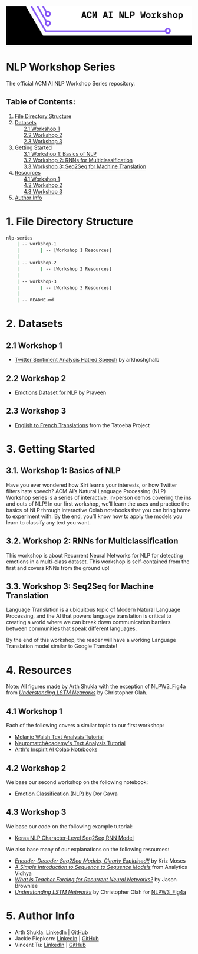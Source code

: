 ![Header for Workshop 3: Seq 2 Seq for Translation](./NLP_Main_Header_Light.png#gh-light-mode-only)

# NLP Workshop Series
The official ACM AI NLP Workshop Series repository.

## Table of Contents:

<div class="alert alert-block alert-info">
<ol>
    <li><a href="#1-file-directory-structure">File Directory Structure</a></li>
    <li>
        <a href="#2-datasets">Datasets</a>
        <ul type="none">
            <li><a href="#21-workshop-1">2.1 Workshop 1</a></li>
            <li><a href="#22-workshop-2">2.2 Workshop 2</a></li>
            <li><a href="#23-workshop-3">2.3 Workshop 3</a></li>
        </ul>
    </li>
    <li>
        <a href="#3-getting-started">Getting Started</a>
        <ul type="none">
            <li><a href="#31-workshop-1-basics-of-nlp">3.1 Workshop 1: Basics of NLP</a></li>
            <li><a href="#32-workshop-2-rnns-for-multiclassification">3.2 Workshop 2: RNNs for Multiclassification</a></li>
            <li><a href="#33-workshop-3-seq2seq-for-machine-translation">3.3 Workshop 3: Seq2Seq for Machine Translation</a></li>
        </ul>
    </li>
    <li>
        <a href="#4-resources">Resources</a>
        <ul type="none">
            <li><a href="#41-workshop-1">4.1 Workshop 1</a></li>
            <li><a href="#42-workshop-2">4.2 Workshop 2</a></li>
            <li><a href="#43-workshop-3">4.3 Workshop 3</a></li>
        </ul>
    </li>
    <li><a href="#5-author-info">Author Info</a></li>
</ol>
</div>

# 1. File Directory Structure

```bash
nlp-series
    | -- workshop-1
    |        | -- [Workshop 1 Resources]
    |
    | -- workshop-2
    |        | -- [Workshop 2 Resources]
    |
    | -- workshop-3
    |        | -- [Workshop 3 Resources]
    | 
    | -- README.md
```

# 2. Datasets

## 2.1 Workshop 1
- [Twitter Sentiment Analysis Hatred Speech](https://www.kaggle.com/datasets/arkhoshghalb/twitter-sentiment-analysis-hatred-speech) by arkhoshghalb

## 2.2 Workshop 2
- [Emotions Dataset for NLP](https://www.kaggle.com/datasets/praveengovi/emotions-dataset-for-nlp) by Praveen

## 2.3 Workshop 3
- [English to French Translations](http://www.manythings.org/anki) from the Tatoeba Project


# 3. Getting Started

## 3.1. Workshop 1: Basics of NLP

Have you ever wondered how Siri learns your interests, or how Twitter filters hate speech? ACM AI’s Natural Language Processing (NLP) Workshop series is a series of interactive, in-person demos covering the ins and outs of NLP!  In our first workshop, we’ll learn the uses and practice the basics of NLP through interactive Colab notebooks that you can bring home to experiment with. By the end, you’ll know how to apply the models you learn to classify any text you want.

## 3.2. Workshop 2: RNNs for Multiclassification

This workshop is about Recurrent Neural Networks for NLP for detecting emotions in a multi-class dataset. This workshop is self-contained from the first and covers RNNs from the ground up!

## 3.3. Workshop 3: Seq2Seq for Machine Translation

Language Translation is a ubiquitous topic of Modern Natural Language Processing, and the AI that powers language translation is critical to creating a world where we can break down communication barriers between communities that speak different languages.

By the end of this workshop, the reader will have a working Language Translation model similar to Google Translate!


# 4. Resources

Note: All figures made by [Arth Shukla](#5-author-info) with the exception of [NLPW3_Fig4a](./workshop-3/figures/NLPW3_Fig4a.png) from [*Understanding LSTM Networks*](https://colah.github.io/posts/2015-08-Understanding-LSTMs/) by Christopher Olah.

## 4.1 Workshop 1

Each of the following covers a similar topic to our first workshop:
- [Melanie Walsh Text Analysis Tutorial](https://melaniewalsh.github.io/Intro-Cultural-Analytics/05-Text-Analysis/04-Sentiment-Analysis.html#) 
- [NeuromatchAcademy's Text Analysis Tutorial](https://github.com/NeuromatchAcademy/course-content-dl/tree/main/tutorials)
- [Arth's Inspirit AI Colab Notebooks](https://drive.google.com/drive/folders/1y7R_lD8-OAyMD6oecoShiDl23ke5Nai0)

## 4.2 Workshop 2

We base our second workshop on the following notebook:
- [Emotion Classification (NLP)](https://www.kaggle.com/code/dorgavra/emotion-classification-nlp/notebook) by Dor Gavra

## 4.3 Workshop 3

We base our code on the following example tutorial:
- [Keras NLP Character-Level Seq2Seq RNN Model](https://keras.io/examples/nlp/lstm_seq2seq/)

We also base many of our explanations on the following resources:
- [*Encoder-Decoder Seq2Seq Models, Clearly Explained!!*](https://medium.com/analytics-vidhya/encoder-decoder-seq2seq-models-clearly-explained-c34186fbf49b) by Kriz Moses
- [*A Simple Introduction to Sequence to Sequence Models*](https://www.analyticsvidhya.com/blog/2020/08/a-simple-introduction-to-sequence-to-sequence-models/#:~:text=Sequence%20to%20Sequence%20) from Analytics Vidhya
- [*What is Teacher Forcing for Recurrent Neural Networks?*](https://machinelearningmastery.com/teacher-forcing-for-recurrent-neural-networks/) by Jason Brownlee
- [*Understanding LSTM Networks*](https://colah.github.io/posts/2015-08-Understanding-LSTMs/) by Christopher Olah for [NLPW3_Fig4a](./workshop-3/figures/NLPW3_Fig4a.png)


# 5. Author Info

- Arth Shukla: [LinkedIn](https://www.linkedin.com/in/arth-shukla/) | [GitHub](https://github.com/arth-shukla)
- Jackie Piepkorn: [LinkedIn](https://www.linkedin.com/in/jackie-piepkorn-70295418a/) | [GitHub](https://github.com/jackiepiepkorn)
- Vincent Tu: [LinkedIn](https://www.linkedin.com/in/vincent-tu-422b18208/) | [GitHub](https://github.com/alckasoc)
